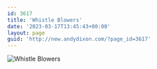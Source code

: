 ```yaml
---
id: 3617
title: 'Whistle Blowers'
date: '2023-03-17T13:45:43+00:00'
layout: page
guid: 'http://new.andydixon.com/?page_id=3617'
---
```


![Whistle Blowers](https://i0.wp.com/assets.g8x2.ldn.idrivee2-23.com/posters/Whistle%20Blowers%2001.jpg?w=1200&ssl=1 "Whistle Blowers")